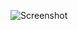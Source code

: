 ![Screenshot](https://raw.githubusercontent.com/Cryakl/Ultimate-RAT-Collection/refs/heads/main/TorCt/TorCT_6_6.21.0.4%20_OpenBeta/Screenshot.png)
